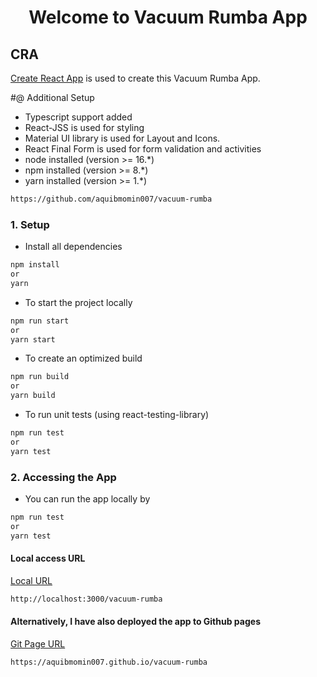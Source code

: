 
<h1 align="center">Welcome to Vacuum Rumba App</h1>

## CRA
[Create React App](https://github.com/facebook/create-react-app) is used to create this Vacuum Rumba App.

#@ Additional Setup
* Typescript support added
* React-JSS is used for styling
* Material UI library is used for Layout and Icons.
* React Final Form is used for form validation and activities
* node installed (version >= 16.*)
* npm installed (version >= 8.*)
* yarn installed (version >= 1.*)


```bash
https://github.com/aquibmomin007/vacuum-rumba
```

### 1. Setup
- Install all dependencies
```bash
npm install
or 
yarn
```
- To start the project locally
```bash
npm run start
or 
yarn start
```
- To create an optimized build
```bash
npm run build
or 
yarn build
```
- To run unit tests (using react-testing-library)
```bash
npm run test
or 
yarn test
```

### 2. Accessing the App
- You can run the app locally by
```bash
npm run test
or 
yarn test
```
#### Local access URL
[Local URL](http://localhost:3000/vacuum-rumba) 
```bash
http://localhost:3000/vacuum-rumba
```

#### Alternatively, I have also deployed the app to Github pages
[Git Page URL](https://aquibmomin007.github.io/vacuum-rumba) 
```bash
https://aquibmomin007.github.io/vacuum-rumba
```